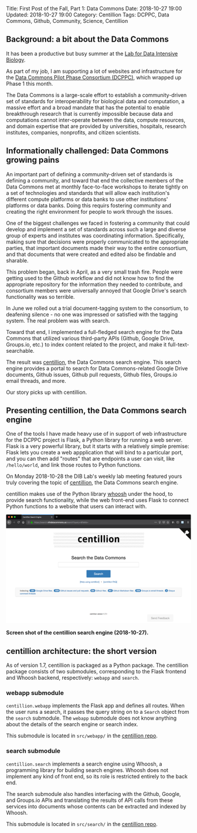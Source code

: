 Title: First Post of the Fall, Part 1: Data Commons
Date: 2018-10-27 19:00
Updated: 2018-10-27 19:00
Category: Centillion
Tags: DCPPC, Data Commons, Github, Community, Science, Centillion


## Background: a bit about the Data Commons

It has been a productive but busy summer at the
[Lab for Data Intensive Biology](http://ivory.idyll.org/lab/).

As part of my job, I am supporting a lot of websites
and infrastructure for the [Data Commons Pilot Phase
Consortium (DCPPC)](https://public.nihdatacommons.us),
which wrapped up Phase 1 this month.

The Data Commons is a large-scale effort to establish
a community-driven set of standards for interoperability
for biological data and computation, a massive effort and
a broad mandate that has the potential to enable breakthrough
research that is currently impossible because data and computations
cannot inter-operate between the data, compute resources, and 
domain expertise that are provided by universities, hospitals, 
research institutes, companies, nonprofits, and citizen 
scientists.


## Informationally challenged: Data Commons growing pains

An important part of defining a community-driven set of standards is defining a
community, and toward that end the collective members of the Data Commons 
met at monthly face-to-face workshops to iterate tightly on a set of
technologies and standards that will allow each institution's different compute
platforms or data banks to use other institutions' platforms or data banks.
Doing this requirs fostering community and creating the right environment
for people to work through the issues. 

One of the biggest challenges we faced in fostering a community
that could develop and implement a set of standards across such 
a large and diverse group of experts and institutes was coordinating
information. Specifically, making sure that decisions were properly
communicated to the appropriate parties, that important documents
made their way to the entire consortium, and that documents that were
created and edited also be findable and sharable.

This problem began, back in April, as a very small trash fire.
People were getting used to the Github workflow and did not know
how to find the appropriate repository for the information they
needed to contribute, and consortium members were universally annoyed
that Google Drive's search functionality was so terrible.

In June we rolled out a trial document-tagging system to the consortium,
to deafening silence - no one was impressed or satisfied with the tagging
system. The real problem was with search.

Toward that end, I implemented a full-fledged search engine for the Data
Commons that utilized various third-party APIs (Github, Google Drive,
Groups.io, etc.) to index content related to the project, and make it
full-text-searchable.

The result was [centillion](https://github.com/charlesreid1/centillion),
the Data Commons search engine. This search engine provides a portal
to search for Data Commons-related Google Drive documents, Github issues,
Github pull requests, Github files, Groups.io email threads, and more.

Our story picks up with centillion.


## Presenting centillion, the Data Commons search engine

One of the tools I have made heavy use of in support of
web infrastructure for the DCPPC project is Flask, a Python
library for running a web server. Flask is a very powerful
library, but it starts with a relatively simple premise:
Flask lets you create a web appplication that will bind
to a particular port, and you can then add "routes" 
that are endpoints a user can visit, like `/hello/world`,
and link those routes to Python functions.

On Monday 2018-10-28 the DIB Lab's weekly lab meeting featured
yours truly covering the topic of [centillion](https://github.com/charlesreid1/centillion),
the Data Commons search engine.

centillion makes use of the Python library
[whoosh](https://whoosh.readthedocs.io/en/latest/intro.html)
under the hood, to provide search functionality, while the web 
front-end uses Flask to connect Python functions to a website 
that users can interact with.

![Screen shot of the centillion search engine (2018-10-27).](images/centillion.png)

**Screen shot of the centillion search engine (2018-10-27).**


## centillion architecture: the short version

As of version 1.7, centillion is packaged as a Python package.
The centillion package consists of two submodules, corresponding
to the Flask frontend and Whoosh backend, respectively: `webapp`
and `search`.

### webapp submodule

`centillion.webapp` implements the Flask app and defines all
routes. When the user runs a search, it passes the query string
on to a `Search` object from the `search` submodule. The `webapp`
submodule does not know anything about the details of the 
search engine or search index.

This submodule is located in `src/webapp/` in the 
[centillion repo](https://github.com/charlesreid1/centillion).

### search submodule

`centillion.search` implements a search engine using Whoosh,
a programming library for building search engines. Whoosh does not
implement any kind of front end, so its role is restricted entirely
to the back end.

The search submodule also handles interfacing with the Github, Google,
and Groups.io APIs and translating the results of API calls from these
services into documents whose contents can be extracted and indexed 
by Whoosh.

This submodule is located in `src/search/` in the 
[centillion repo](https://github.com/charlesreid1/centillion).



